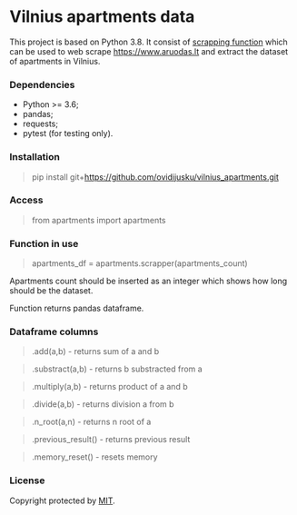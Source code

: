 # Vilnius apartments data

This project is based on Python 3.8. It consist of [scrapping function](https://github.com/ovidijusku/vilnius_apartments/blob/main/apartments/apartments.py) which can be used to web scrape https://www.aruodas.lt and extract the dataset of apartments in Vilnius.

### Dependencies
* Python >= 3.6;
* pandas;
* requests;
* pytest (for testing only).

### Installation

> pip install git+https://github.com/ovidijusku/vilnius_apartments.git

### Access

> from apartments import apartments

### Function in use

> apartments_df = apartments.scrapper(apartments_count)

Apartments count should be inserted as an integer which shows how long should be the dataset.

Function returns pandas dataframe.

### Dataframe columns

> .add(a,b) - returns sum of a and b

> .substract(a,b) - returns b substracted from a

> .multiply(a,b) - returns product of a and b

> .divide(a,b) - returns division a from b

> .n_root(a,n) - returns n root of a

> .previous_result() - returns previous result

> .memory_reset() - resets memory

### License

Copyright protected by [MIT](https://github.com/ovidijusku/calc/blob/main/LICENSE).
